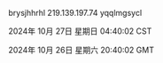 brysjhhrhl 219.139.197.74 yqqlmgsycl

2024年 10月 27日 星期日 04:40:02 CST

2024年 10月 26日 星期六 20:40:02 GMT
